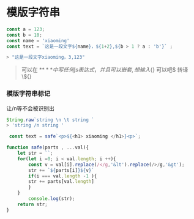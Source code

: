 # 模版字符串

```js
const a = 123;
const b = 10;
const name = 'xiaoming'
const text = `这是一段文字${name}，${1+2},${b > 1 ? a : 'b'}` ;

> "这是一段文字xiaoming，3,123"
```

> 可以在 **${ }** 中写任何js表达式，并且可以嵌套,想输入${} 可以吧$ 转译 \\${}



### 模版字符串标记

让/n等不会被识别出

```js
String.raw`string \n \t string `
> 'string /n string ' 
```

```js
 const text = safe`<p>${<h1> xiaoming </h1>}<p>`;

function safe(parts , ...val){
	let str = ``;
	for(let i =0; i < val.length; i ++){
		const v = val[i].replace(/</g,'&lt').replace(/>/g,'&gt');
		str += `${parts[i]}${v}`
		if(i === val.length -1 ){
		str += parts[val.length]
		}
	}
		console.log(str);
	return str;
}
```